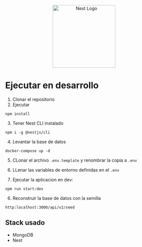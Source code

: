 <p align="center">
  <a href="http://nestjs.com/" target="blank"><img src="https://nestjs.com/img/logo-small.svg" width="200" alt="Nest Logo" /></a>
</p>

# Ejecutar en desarrollo

1. Clonar el repositorio
2. Ejecutar

```
npm install
```

3. Tener Nest CLI instalado

```
npm i -g @nestjs/cli
```

4. Levantar la base de datos

```
docker-compose up -d
```

5. CLonar el archivo `.env.template` y renombrar la copia a `.env`

6. LLenar las variables de entorno definidas en el `.env`

7. Ejecutar la aplicacion en dev:

```
npm run start:dev
```

6. Reconstruir la base de datos con la semilla

```
http:localhost:3000/api/v2/seed
```

## Stack usado

- MongoDB
- Nest
